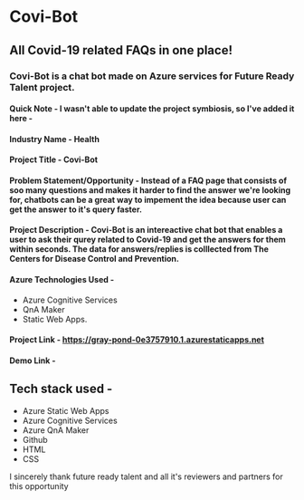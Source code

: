 
# Covi-Bot
## All Covid-19 related FAQs in one place!

### Covi-Bot is a chat bot made on Azure services for Future Ready Talent project.

#### Quick Note - I wasn't able to update the project symbiosis, so I've added it here - 

#### Industry Name - Health
#### Project Title - Covi-Bot
#### Problem Statement/Opportunity -  Instead of a FAQ page that consists of soo many questions and makes it harder to find the answer we're looking for, chatbots can be a great way to impement the idea because user can get the answer to it's query faster. 
#### Project Description - Covi-Bot is an intereactive chat bot that enables a user to ask their qurey related to Covid-19 and get the answers for them within seconds. The data for answers/replies is colllected from The Centers for Disease Control and Prevention.
#### Azure Technologies Used - 
- Azure Cognitive Services
- QnA Maker
- Static Web Apps.

#### Project Link - https://gray-pond-0e3757910.1.azurestaticapps.net
#### Demo Link - 

## Tech stack used -
- Azure Static Web Apps
- Azure Cognitive Services
- Azure QnA Maker
- Github
- HTML
- CSS

I sincerely thank future ready talent and all it's reviewers and partners for this opportunity

